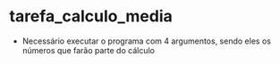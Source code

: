# tarefa_calculo_media
- Necessário executar o programa com 4 argumentos, sendo eles os números que farão parte do cálculo

